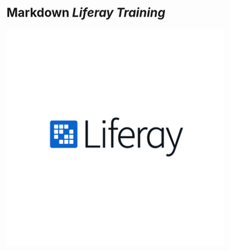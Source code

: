 # __Markdown__ *Liferay Training* 


 [![This is an alt you are holding.](./image.png)](https://www.linkedin.com/in/samir-eddebbarhi-89629b210/)
